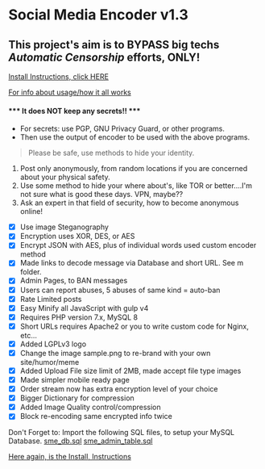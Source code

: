 # Social Media Encoder v1.3

## This project's aim is to BYPASS big techs *Automatic* _Censorship_ efforts, ONLY!

[Install Instructions, click HERE](INSTALL.txt)

[For info about usage/how it all works](VERSION.txt)

#### *** It does NOT keep any secrets!! *** 
- For secrets: use PGP, GNU Privacy Guard, or other programs.
- Then use the output of encoder to be used with the above programs. 

> Please be safe, use methods to hide your identity. 

1. Post only anonymously, from random locations if you are concerned about your 
physical safety.
2. Use some method to hide your where about's, like TOR or better....I'm not sure 
what is good these days. VPN, maybe?? 
3. Ask an expert in that field of security, how to become anonymous online!

- [x] Use image Steganography
- [x] Encryption uses XOR, DES, or AES
- [x] Encrypt JSON with AES, plus of individual words used custom encoder method
- [x] Made links to decode message via Database and short URL. See m folder.
- [x] Admin Pages, to BAN messages
- [x] Users can report abuses, 5 abuses of same kind = auto-ban
- [x] Rate Limited posts
- [x] Easy Minify all JavaScript with gulp v4
- [x] Requires PHP version 7.x, MySQL 8
- [x] Short URLs requires Apache2 or you to write custom code for Nginx, etc...
- [x] Added LGPLv3 logo
- [x] Change the image sample.png to re-brand with your own site/humor/meme
- [x] Added Upload File size limit of 2MB, made accept file type images
- [x] Made simpler mobile ready page
- [x] Order stream now has extra encryption level of your choice
- [x] Bigger Dictionary for compression
- [x] Added Image Quality control/compression
- [x] Block re-encoding same encrypted info twice

Don't Forget to: Import the following SQL files, to setup your MySQL Database.
[sme_db.sql](m/sme_db.sql)
[sme_admin_table.sql](admin/sme_admin_table.sql)

[Here again, is the Install, Instructions](INSTALL.txt)